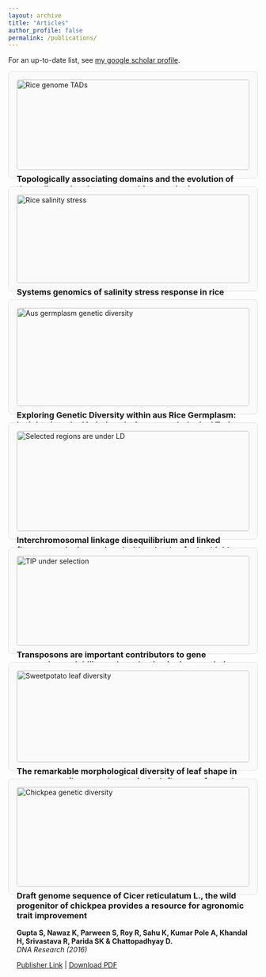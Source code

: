 ```yaml
---
layout: archive
title: "Articles"
author_profile: false
permalink: /publications/
---
```


For an up-to-date list, see [my google scholar profile](https://scholar.google.com/citations?user=cikpGiQAAAAJ&hl=en).

<div style="display: grid; grid-template-columns: repeat(auto-fill, minmax(350px, 1fr)); gap: 1rem;">

  <!-- Card 1 -->
  <div style="border: 1px solid #e0e0e0; border-radius: 8px; padding: 1rem; background: #fafafa;">
    <img src="/images/tadPub.png" alt="Rice genome TADs" style="width:100%; border-radius: 4px; margin-bottom: 0.5rem;">
    <h3 style="margin-top:0; font-weight: bold;">
      Topologically associating domains and the evolution of three‐dimensional genome architecture in rice
    </h3>
    <p>
      <strong>Kurbidaeva A, Gupta S, Zaidem M, Castanera R, Sato Y, Joly‐Lopez Z, Casacuberta JM, Purugganan MD.</strong><br>
      <em>The Plant Journal (2025)</em>
    </p>
    <p>
      <a href="https://onlinelibrary.wiley.com/doi/full/10.1111/tpj.70139">Publisher Link</a> | 
      <a href="http://gupta-plantgenevo.github.io/files/rice_TADs.pdf">Download PDF</a>
    </p>
  </div>

  <!-- Card 2 -->
  <div style="border: 1px solid #e0e0e0; border-radius: 8px; padding: 1rem; background: #fafafa;">
    <img src="/images/ricePub.png" alt="Rice salinity stress" style="width:100%; border-radius: 4px; margin-bottom: 0.5rem;">
    <h3 style="margin-top:0; font-weight: bold;">
      Systems genomics of salinity stress response in rice
    </h3>
    <p>
      <strong>Gupta S, Groen SC, Zaidem ML, Sajise AGC, Calic I, Natividad MA, McNally KL, Vergara GV, Satija R, Franks SJ, Singh RK, Joly-Lopez Z, Purugganan MD.</strong><br>
      <em>eLife (2024)</em>
    </p>
    <p>
      <a href="https://elifesciences.org/articles/99352">Publisher Link</a> | 
      <a href="http://gupta-plantgenevo.github.io/files/salinity_stress.pdf">Download PDF</a>
    </p>
  </div>

  <!-- Card 3 -->
  <div style="border: 1px solid #e0e0e0; border-radius: 8px; padding: 1rem; background: #fafafa;">
    <img src="/images/ausPub.png" alt="Aus germplasm genetic diversity" style="width:100%; border-radius: 4px; margin-bottom: 0.5rem;">
    <h3 style="margin-top:0; font-weight: bold;">
      Exploring Genetic Diversity within aus Rice Germplasm: Insights into the Variations in Agro-morphological Traits
    </h3>
    <p>
      <strong>Sar P, Gupta S, Behera M, Chakraborty K, Ngangkham U, Verma BC, Banerjee A, Hanjagi PS, Bhaduri D, Shil S, Kumar J, Mandal NP, Kole PC, Purugganan MD & Roy S.</strong><br>
      <em>Rice (2024)</em>
    </p>
    <p>
      <a href="https://thericejournal.springeropen.com/articles/10.1186/s12284-024-00700-4">Publisher Link</a> | 
      <a href="http://gupta-plantgenevo.github.io/files/Aus_GWAS.pdf">Download PDF</a>
    </p>
  </div>

  <!-- Card 4 -->
  <div style="border: 1px solid #e0e0e0; border-radius: 8px; padding: 1rem; background: #fafafa;">
    <img src="/images/herbicideResistancePub.png" alt="Selected regions are under LD" style="width:100%; border-radius: 4px; margin-bottom: 0.5rem;">
    <h3 style="margin-top:0; font-weight: bold;">
      Interchromosomal linkage disequilibrium and linked fitness cost loci associated with selection for herbicide resistance
    </h3>
    <p>
      <strong>Gupta S, Harkess A, Soble A, Van Etten M, Leebens-Mack J, Baucom RS.</strong><br>
      <em>New Phytologist (2023)</em>
    </p>
    <p>
      <a href="https://onlinelibrary.wiley.com/doi/10.1111/nph.18782">Publisher Link</a> | 
      <a href="http://gupta-plantgenevo.github.io/files/herbicideResistance.pdf">Download PDF</a>
    </p>
  </div>

  <!-- Card 5 -->
  <div style="border: 1px solid #e0e0e0; border-radius: 8px; padding: 1rem; background: #fafafa;">
    <img src="/images/tipPub.png" alt="TIP under selection" style="width:100%; border-radius: 4px; margin-bottom: 0.5rem;">
    <h3 style="margin-top:0; font-weight: bold;">
      Transposons are important contributors to gene expression variability under selection in rice populations
    </h3>
    <p>
      <strong>Castanera R, Morales-Diaz N, Gupta S, Purugganan MD, Casacuberta JM.</strong><br>
      <em>eLife (2023)</em>
    </p>
    <p>
      <a href="https://elifesciences.org/articles/86324">Publisher Link</a> | 
      <a href="http://gupta-plantgenevo.github.io/files/transposons.pdf">Download PDF</a>
    </p>
  </div>

  <!-- Card 6 -->
  <div style="border: 1px solid #e0e0e0; border-radius: 8px; padding: 1rem; background: #fafafa;">
    <img src="/images/spPub.png" alt="Sweetpotato leaf diversity" style="width:100%; border-radius: 4px; margin-bottom: 0.5rem;">
    <h3 style="margin-top:0; font-weight: bold;">
      The remarkable morphological diversity of leaf shape in sweetpotato (Ipomoea batatas): the influence of genetics, environment, and G×E
    </h3>
    <p>
      <strong>Gupta S, Rosenthal DM, Stinchcombe JR & Baucom RS.</strong><br>
      <em>New Phytologist (2019)</em>
    </p>
    <p>
      <a href="https://nph.onlinelibrary.wiley.com/doi/10.1111/nph.16286">Publisher Link</a> | 
      <a href="http://gupta-plantgenevo.github.io/files/sweetpotato.pdf">Download PDF</a>
    </p>
  </div>

  <!-- Card 7 -->
  <div style="border: 1px solid #e0e0e0; border-radius: 8px; padding: 1rem; background: #fafafa;">
    <img src="/images/chickpeaPub.png" alt="Chickpea genetic diversity" style="width:100%; border-radius: 4px; margin-bottom: 0.5rem;">
    <h3 style="margin-top:0; font-weight: bold;">
      Draft genome sequence of Cicer reticulatum L., the wild progenitor of chickpea provides a resource for agronomic trait improvement
    </h3>
    <p>
      <strong>Gupta S, Nawaz K, Parween S, Roy R, Sahu K, Kumar Pole A, Khandal H, Srivastava R, Parida SK & Chattopadhyay D.</strong><br>
      <em>DNA Research (2016)</em>
    </p>
    <p>
      <a href="https://doi.org/10.1093/dnares/dsw042">Publisher Link</a> | 
      <a href="http://gupta-plantgenevo.github.io/files/chickpea.pdf">Download PDF</a>
    </p>
  </div>

</div>
